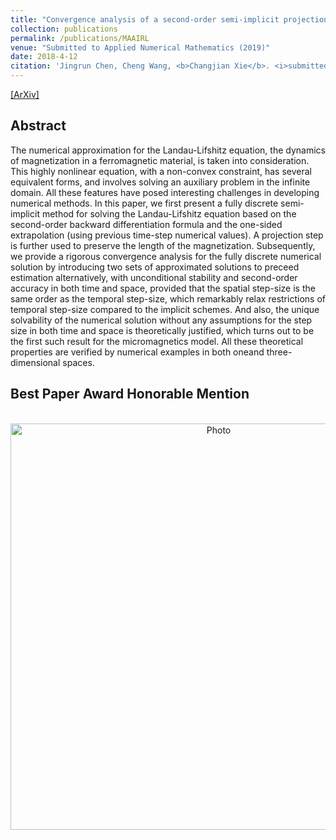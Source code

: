 ```yaml
---
title: "Convergence analysis of a second-order semi-implicit projection method for Landau-Lifshitz equation"
collection: publications
permalink: /publications/MAAIRL
venue: "Submitted to Applied Numerical Mathematics (2019)"
date: 2018-4-12
citation: 'Jingrun Chen, Cheng Wang, <b>Changjian Xie</b>. <i>submitted to Applied Numerical Mathematics</i>. <b>2019</b>.'
---
```

[[ArXiv]](https://arxiv.org/pdf/1902.09740.pdf)


## Abstract
The numerical approximation for the Landau-Lifshitz equation,
the dynamics of magnetization in a ferromagnetic material, is taken into consideration. This highly nonlinear equation, with a non-convex constraint, has
several equivalent forms, and involves solving an auxiliary problem in the infinite domain. All these features have posed interesting challenges in developing
numerical methods. In this paper, we first present a fully discrete semi-implicit
method for solving the Landau-Lifshitz equation based on the second-order
backward differentiation formula and the one-sided extrapolation (using previous time-step numerical values). A projection step is further used to preserve
the length of the magnetization. Subsequently, we provide a rigorous convergence analysis for the fully discrete numerical solution by introducing two sets
of approximated solutions to preceed estimation alternatively, with unconditional stability and second-order accuracy in both time and space, provided
that the spatial step-size is the same order as the temporal step-size, which
remarkably relax restrictions of temporal step-size compared to the implicit
schemes. And also, the unique solvability of the numerical solution without
any assumptions for the step size in both time and space is theoretically justified, which turns out to be the first such result for the micromagnetics model.
All these theoretical properties are verified by numerical examples in both oneand three- dimensional spaces.

## Best Paper Award Honorable Mention
<p align="center">
  <img src="https://1223steven.github.io/files/JSIAM2018-award.jpeg?raw=true" alt="Photo" style="width: 650px;"/>
</p>